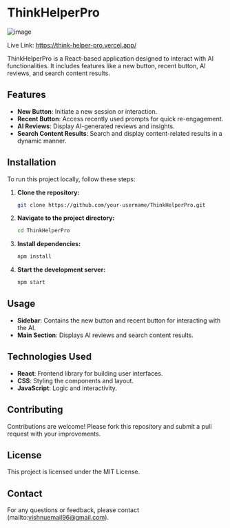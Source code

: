 # ThinkHelperPro
![image](https://github.com/user-attachments/assets/15f25aeb-4977-41ee-ae34-d3522d55445c)

 Live Link: https://think-helper-pro.vercel.app/ 
 
ThinkHelperPro is a React-based application designed to interact with AI functionalities. It includes features like a new button, recent button, AI reviews, and search content results.

## Features

- **New Button**: Initiate a new session or interaction.
- **Recent Button**: Access recently used prompts for quick re-engagement.
- **AI Reviews**: Display AI-generated reviews and insights.
- **Search Content Results**: Search and display content-related results in a dynamic manner.

## Installation

To run this project locally, follow these steps:

1. **Clone the repository:**
   ```bash
   git clone https://github.com/your-username/ThinkHelperPro.git
   ```
2. **Navigate to the project directory:**
   ```bash
   cd ThinkHelperPro
   ```
3. **Install dependencies:**
   ```bash
   npm install
   ```
4. **Start the development server:**
   ```bash
   npm start
   ```

## Usage

- **Sidebar**: Contains the new button and recent button for interacting with the AI.
- **Main Section**: Displays AI reviews and search content results.

## Technologies Used

- **React**: Frontend library for building user interfaces.
- **CSS**: Styling the components and layout.
- **JavaScript**: Logic and interactivity.

## Contributing

Contributions are welcome! Please fork this repository and submit a pull request with your improvements.

## License

This project is licensed under the MIT License.

## Contact

For any questions or feedback, please contact (mailto:vishnuemail96@gmail.com).
